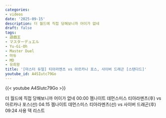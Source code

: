 ```yaml
---
categories:
- videos
date: '2025-09-15'
description: 더 월드에 직접 당해보니까 어이가 없네
draft: false
tags:
- 遊戯王
- マスターデュエル
- Yu-Gi-Oh
- Master Duel
- 마듀
- MD
- 유희왕
title: '[마스터 듀얼] 티아라멘츠 vs 아르카나 포스, 사이버 드래곤 [스탠다드]'
youtube_id: A4SIutc79Go
---
```



{{< youtube A4SIutc79Go >}}

더 월드에 직접 당해보니까 어이가 없네
00:00 젬나이트 데먼스미스 티아라멘츠(후) vs 아르카나 포스(선)
04:15 젬나이트 데먼스미스 티아라멘츠(선) vs 사이버 드래곤(후)
09:24 사용 덱 리스트